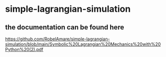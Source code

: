 # simple-lagrangian-simulation

## the documentation can be found here 
https://github.com/RobelAmare/simple-lagrangian-simulation/blob/main/Symbolic%20Lagrangian%20Mechanics%20with%20Python%20(2).pdf
